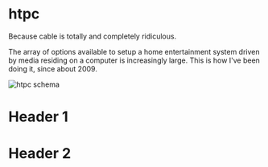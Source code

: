 htpc
====

Because cable is totally and completely ridiculous.

The array of options available to setup a home entertainment system driven by media residing on a computer is increasingly large. This is how I've been doing it, since about 2009. 

![htpc schema](htpc/raw/master/htpc.png "HTPC Schema")

# Header 1 #

# Header 2 #


